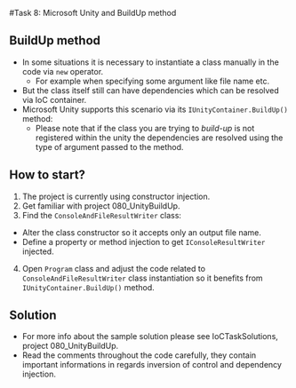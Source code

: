 #Task 8: Microsoft Unity and BuildUp method

## BuildUp method

* In some situations it is necessary to instantiate a class manually in the code
  via ```new``` operator.
  * For example when specifying some argument like file name etc.
* But the class itself still can have dependencies which can be resolved via IoC
  container.
* Microsoft Unity supports this scenario via its ```IUnityContainer.BuildUp()```
  method:
  * Please note that if the class you are trying to *build-up* is not registered
    within the unity the dependencies are resolved using the type of argument 
	passed to the method.

## How to start?

1. The project is currently using constructor injection.
2. Get familiar with project 080_UnityBuildUp.
3. Find the ```ConsoleAndFileResultWriter``` class:
  * Alter the class constructor so it accepts only an output file name.
  * Define a property or method injection to get ```IConsoleResultWriter``` 
    injected.
4. Open ```Program``` class and adjust the code related to 
  ```ConsoleAndFileResultWriter``` class instantiation so it benefits from 
  ```IUnityContainer.BuildUp()``` method.

## Solution

* For more info about the sample solution please see IoCTaskSolutions, project
  080_UnityBuildUp.
* Read the comments throughout the code carefully, they contain important 
  informations in regards inversion of control and dependency injection.
